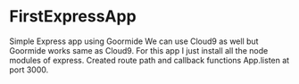 # FirstExpressApp
Simple Express app using Goormide
We can use Cloud9 as well but Goormide works same as Cloud9.
For this app I just install all the node modules of express.
Created route path and callback functions
App.listen at port 3000.
